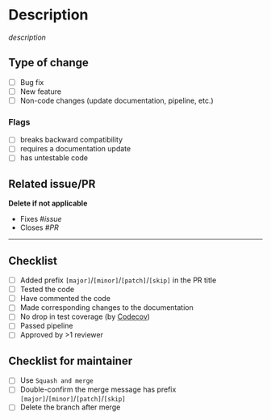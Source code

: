 # Description

_description_

## Type of change

- [ ] Bug fix
- [ ] New feature
- [ ] Non-code changes (update documentation, pipeline, etc.)

### Flags

- [ ] breaks backward compatibility
- [ ] requires a documentation update
- [ ] has untestable code

## Related issue/PR

**Delete if not applicable**
- Fixes #_issue_
- Closes #_PR_

---

## Checklist

- [ ] Added prefix `[major]`/`[minor]`/`[patch]`/`[skip]` in the PR title
- [ ] Tested the code
- [ ] Have commented the code
- [ ] Made corresponding changes to the documentation
- [ ] No drop in test coverage (by [Codecov](https://codecov.io/gh/yahoojapan/athenz-authorizer/pulls))
- [ ] Passed pipeline
- [ ] Approved by >1 reviewer

## Checklist for maintainer
- [ ] Use `Squash and merge`
- [ ] Double-confirm the merge message has prefix `[major]`/`[minor]`/`[patch]`/`[skip]`
- [ ] Delete the branch after merge
